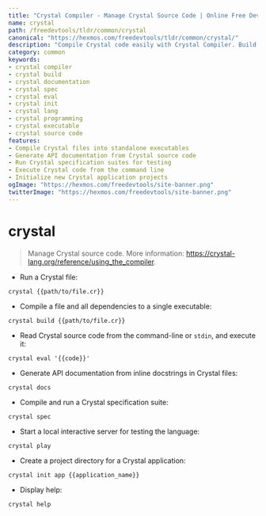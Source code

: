 ```yaml
---
title: "Crystal Compiler - Manage Crystal Source Code | Online Free DevTools by Hexmos"
name: crystal
path: /freedevtools/tldr/common/crystal
canonical: "https://hexmos.com/freedevtools/tldr/common/crystal/"
description: "Compile Crystal code easily with Crystal Compiler. Build executables, generate documentation, and run specs using command line. Free online tool, no registration required."
category: common
keywords:
- crystal compiler
- crystal build
- crystal documentation
- crystal spec
- crystal eval
- crystal init
- crystal lang
- crystal programming
- crystal executable
- crystal source code
features:
- Compile Crystal files into standalone executables
- Generate API documentation from Crystal source code
- Run Crystal specification suites for testing
- Execute Crystal code from the command line
- Initialize new Crystal application projects
ogImage: "https://hexmos.com/freedevtools/site-banner.png"
twitterImage: "https://hexmos.com/freedevtools/site-banner.png"
---
```


# crystal

> Manage Crystal source code.
> More information: <https://crystal-lang.org/reference/using_the_compiler>.

- Run a Crystal file:

`crystal {{path/to/file.cr}}`

- Compile a file and all dependencies to a single executable:

`crystal build {{path/to/file.cr}}`

- Read Crystal source code from the command-line or `stdin`, and execute it:

`crystal eval '{{code}}'`

- Generate API documentation from inline docstrings in Crystal files:

`crystal docs`

- Compile and run a Crystal specification suite:

`crystal spec`

- Start a local interactive server for testing the language:

`crystal play`

- Create a project directory for a Crystal application:

`crystal init app {{application_name}}`

- Display help:

`crystal help`
